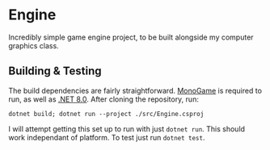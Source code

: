 # Engine

Incredibly simple game engine project, to be built alongside my computer graphics class.

## Building & Testing

The build dependencies are fairly straightforward. [MonoGame](https://monogame.net/) is required to run, as well as [.NET 8.0](https://dotnet.microsoft.com/en-us/download/dotnet/8.0). After cloning the repository, run:

```
dotnet build; dotnet run --project ./src/Engine.csproj
```

I will attempt getting this set up to run with just `dotnet run`. This should work independant of platform. To test just run `dotnet test`.
